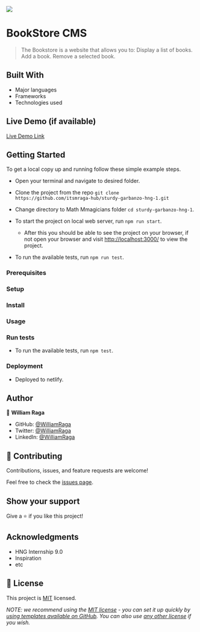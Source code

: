 ![](https://img.shields.io/badge/Microverse-blueviolet)

# BookStore CMS

> The Bookstore is a website that allows you to: Display a list of books. Add a book. Remove a selected book.

## Built With

- Major languages
- Frameworks
- Technologies used

## Live Demo (if available)

[Live Demo Link](https://shiny-marigold-a6cec4.netlify.app/)

## Getting Started

To get a local copy up and running follow these simple example steps.

- Open your terminal and navigate to desired folder.

- Clone the project from the repo `git clone https://github.com/itsmraga-hub/sturdy-garbanzo-hng-1.git`

- Change directory to Math Mmagicians folder `cd sturdy-garbanzo-hng-1`.

- To start the project on local web server, run `npm run start`.

  - After this you should be able to see the project on your browser, if not open your browser and visit [http://localhost:3000/](http://localhost:3000/) to view the project.

- To run the available tests, run `npm run test`.

### Prerequisites

### Setup

### Install

### Usage

### Run tests

- To run the available tests, run `npm test`.

### Deployment

- Deployed to netlify.

## Author

👤 **William Raga**

- GitHub: [@WilliamRaga](https://github.com/itsmraga-hub)
- Twitter: [@WilliamRaga](https://twitter.com/RagaMacharia)
- LinkedIn: [@WilliamRaga](https://linkedin.com/in/itsmraga/)

## 🤝 Contributing

Contributions, issues, and feature requests are welcome!

Feel free to check the [issues page](../../issues/).

## Show your support

Give a ⭐️ if you like this project!

## Acknowledgments

- HNG Internship 9.0
- Inspiration
- etc

## 📝 License

This project is [MIT](./LICENSE) licensed.

_NOTE: we recommend using the [MIT license](https://choosealicense.com/licenses/mit/) - you can set it up quickly by [using templates available on GitHub](https://docs.github.com/en/communities/setting-up-your-project-for-healthy-contributions/adding-a-license-to-a-repository). You can also use [any other license](https://choosealicense.com/licenses/) if you wish._
